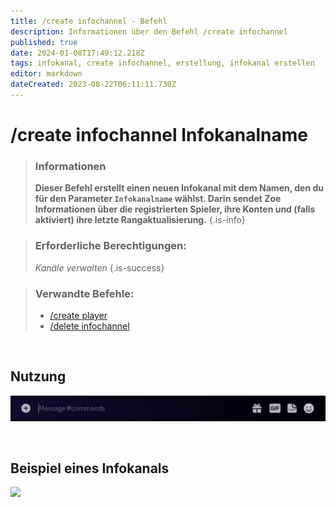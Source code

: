 ```yaml
---
title: /create infochannel - Befehl
description: Informationen über den Befehl /create infochannel
published: true
date: 2024-01-08T17:49:12.218Z
tags: infokanal, create infochannel, erstellung, infokanal erstellen
editor: markdown
dateCreated: 2023-08-22T06:11:11.730Z
---
```


# /create infochannel Infokanalname

>### Informationen
>**Dieser Befehl erstellt einen neuen Infokanal mit dem Namen, den du für den Parameter `Infokanalname` wählst. Darin sendet Zoe Informationen über die registrierten Spieler, ihre Konten und (falls aktiviert) ihre letzte Rangaktualisierung.**
>{.is-info}

>### Erforderliche Berechtigungen: 
>*Kanäle verwalten*
>{.is-success}

>### Verwandte Befehle:
>-   [/create player](/en/commands/create/player/)
>-   [/delete infochannel](/en/commands/delete/infoChannel/)

<br>

## Nutzung

![](/en_/en_create_infochannel.gif)

<br>

## Beispiel eines Infokanals

![](/new_infopanel.png)